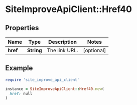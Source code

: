 # SiteImproveApiClient::Href40

## Properties

| Name | Type | Description | Notes |
| ---- | ---- | ----------- | ----- |
| **href** | **String** | The link URL. | [optional] |

## Example

```ruby
require 'site_improve_api_client'

instance = SiteImproveApiClient::Href40.new(
  href: null
)
```

